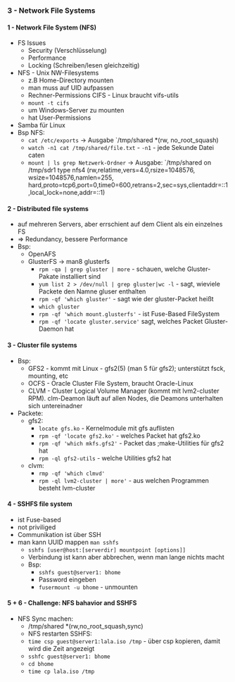 ### 3 - Network File Systems
#### 1 - Network File System (NFS)
* FS Issues
    * Security (Verschlüsselung)
    * Performance
    * Locking (Schreiben/lesen gleichzeitig)
* NFS - Unix NW-Filesystems
    * z.B Home-Directory mounten
    * man muss auf UID aufpassen
    * Rechner-Permissions
CIFS - Linux braucht vifs-utils
    * `mount -t cifs`
    * um Windows-Server zu mounten 
    * hat User-Permissions
* Samba für Linux
* Bsp NFS:
    * `cat /etc/exports` -> Ausgabe `/tmp/shared *(rw, no_root_squash)
    * `watch -n1 cat /tmp/shared/file.txt` - `-n1` - jede Sekunde Datei caten
    * `mount | ls grep Netzwerk-Ordner` -> Ausgabe:
        `/tmp/shared on /tmp/sdr1 type nfs4 (rw,relatime,vers=4.0,rsize=1048576, wsize=1048576,namlen=255, hard,proto=tcp6,port=0,time0=600,retrans=2,sec=sys,clientaddr=::1,local_lock=none,addr=::1) 
#### 2 - Distributed file systems
* auf mehreren Servers, aber errschient auf dem Client als ein einzelnes FS
* => Redundancy, bessere Performance
* Bsp:
    * OpenAFS
    * GlusterFS -> man8 glusterfs
        * `rpm -qa | grep gluster | more` - schauen, welche Gluster-Pakate installiert sind
        * `yum list 2 > /dev/null | grep gluster|wc -l` - sagt, wieviele Packete den Namne gluser enthalten
        * `rpm -qf 'which gluster'` - sagt wie der gluster-Packet heißt
        * `which gluster`
        * `rpm -qf 'which mount.glusterfs'` - ist Fuse-Based FileSystem
        * `rpm -qf 'locate gluster.service'`  sagt, welches Packet Gluster-Daemon hat
#### 3 - Cluster file systems
* Bsp:
    * GFS2 - kommt mit Linux - gfs2(5) (man 5 für gfs2); unterstützt fsck, mounting, etc
    * OCFS - Oracle Cluster File System, braucht Oracle-Linux 
    * CLVM - Cluster Logical Volume Manager (kommt mit lvm2-cluster RPM). clm-Deamon läuft auf allen Nodes, die Deamons unterhalten sich untereinadner
* Packete:
    * gfs2:
        * `locate gfs.ko` - Kernelmodule mit gfs auflisten
        * `rpm -qf 'locate gfs2.ko'` - welches Packet hat gfs2.ko
        * `rpm -qf 'which mkfs.gfs2'` - Packet das ;make-Utilities für gfs2 hat
        * `rpm -ql gfs2-utils` - welche Utilities gfs2 hat
    * clvm:
        * `rmp -qf 'which clmvd'`
        * `rpm -ql lvm2-cluster | more'` - aus welchen Programmen besteht lvm-cluster

#### 4 - SSHFS file system
* ist Fuse-based
* not priviliged
* Communikation ist über SSH
* man kann UUID mappen `man sshfs`
    * `sshfs [user@host:[serverdir] mountpoint [options]]`
    * Verbindung ist kann aber abbrechen, wenn man lange nichts macht
    * Bsp:
        * `sshfs guest@server1: bhome`
        * Password eingeben
        * `fusermount -u bhome` - unmounten
#### 5 + 6 - Challenge: NFS bahavior and SSHFS
* NFS Sync machen:
    * /tmp/shared *(rw,no_root_squash,sync)
    * NFS restarten
SSHFS:
    * `time csp guest@server1:lala.iso /tmp` - über csp kopieren, damit wird die Zeit angezeigt
    * `sshfc guest@server1: bhome`
    * `cd bhome`
    * `time cp lala.iso /tmp`